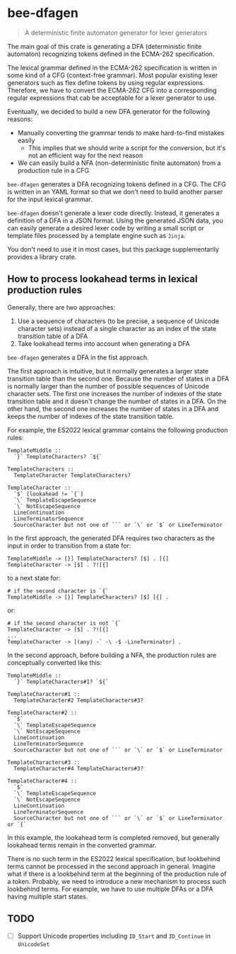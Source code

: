 # bee-dfagen

> A deterministic finite automaton generator for lexer generators

The main goal of this crate is generating a DFA (deterministic finite automaton) recognizing tokens
defined in the ECMA-262 specification.

The lexical grammar defined in the ECMA-262 specification is written in some kind of a CFG
(context-free grammar).  Most popular existing lexer generators such as flex define tokens by using
regular expressions.  Therefore, we have to convert the ECMA-262 CFG into a corresponding regular
expressions that cab be acceptable for a lexer generator to use.

Eventually, we decided to build a new DFA generator for the following reasons:

* Manually converting the grammar tends to make hard-to-find mistakes easily
  * This implies that we should write a script for the conversion, but it's not an efficient way
    for the next reason
* We can easily build a NFA (non-deterministic finite automaton) from a production rule in a CFG

`bee-dfagen` generates a DFA recognizing tokens defined in a CFG.  The CFG is written in an YAML
format so that we don't need to build another parser for the input lexical grammar.

`bee-dfagen` doesn't generate a lexer code directly.  Instead, it generates a definition of a DFA
in a JSON format.  Using the generated JSON data, you can easily generate a desired lexer code by
writing a small script or template files processed by a template engine such as `Jinja`.

You don't need to use it in most cases, but this package supplementarily provides a library crate.

## How to process lookahead terms in lexical production rules

Generally, there are two approaches:

1. Use a sequence of characters (to be precise, a sequence of Unicode character sets) instead of a
   single character as an index of the state transition table of a DFA
2. Take lookahead terms into account when generating a DFA

`bee-dfagen` generates a DFA in the fist approach.

The first approach is intuitive, but it normally generates a larger state transition table than the
second one.  Because the number of states in a DFA is normally larger than the number of possible
sequences of Unicode character sets.  The first one increases the number of indexes of the state
transition table and it doesn't change the number of states in a DFA.  On the other hand, the
second one increases the number of states in a DFA and keeps the number of indexes of the state
transition table.

For example, the ES2022 lexical grammar contains the following production rules:

```text
TemplateMiddle ::
  `}` TemplateCharacters? `${`

TemplateCharacters ::
  TemplateCharacter TemplateCharacters?

TemplateCharacter ::
  `$` [lookahead != `{`]
  `\` TemplateEscapeSequence
  `\` NotEscapeSequence
  LineContinuation
  LineTerminatorSequence
  SourceCharacter but not one of ``` or `\` or `$` or LineTerminator
```

In the first approach, the generated DFA requires two characters as the input in order to
transition from a state for:

```text
TemplateMiddle -> [}] TemplateCharacters? [$] . [{]
TemplateCharacter -> [$] . ?![{]
```

to a next state for:

```text
# if the second character is `{`
TemplateMiddle -> [}] TemplateCharacters? [$] [{] .
```

or:

```text
# if the second character is not `{`
TemplateCharacter -> [$] . ?![{]
...
TemplateCharacter -> [(any) -` -\ -$ -LineTerminator] .
```

In the second approach, before building a NFA, the production rules are conceptually converted like
this:

```text
TemplateMiddle ::
  `}` TemplateCharacters#1? `${`

TemplateCharacters#1 ::
  TemplateCharacter#2 TemplateCharacters#3?

TemplateCharacter#2 ::
  `$`
  `\` TemplateEscapeSequence
  `\` NotEscapeSequence
  LineContinuation
  LineTerminatorSequence
  SourceCharacter but not one of ``` or `\` or `$` or LineTerminator

TemplateCharacters#3 ::
  TemplateCharacter#4 TemplateCharacters#3?

TemplateCharacter#4 ::
  `$`
  `\` TemplateEscapeSequence
  `\` NotEscapeSequence
  LineContinuation
  LineTerminatorSequence
  SourceCharacter but not one of ``` or `\` or `$` or LineTerminator or `{`
```

In this example, the lookahead term is completed removed, but generally lookahead terms remain in
the converted grammar.

There is no such term in the ES2022 lexical specification, but lookbehind terms cannot be processed
in the second approach in general.  Imagine what if there is a lookbehind term at the beginning of
the production rule of a token.  Probably, we need to introduce a new mechanism to process such
lookbehind terms.  For example, we have to use multiple DFAs or a DFA having multiple start states.

## TODO

* [ ] Support Unicode properties including `ID_Start` and `ID_Continue` in `UnicodeSet`

